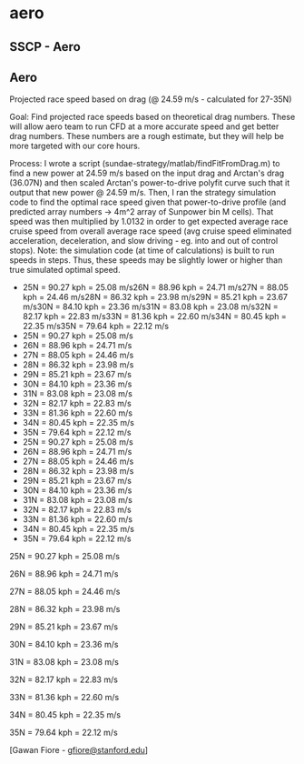 # aero

## SSCP - Aero

## Aero

Projected race speed based on drag (@ 24.59 m/s - calculated for 27-35N)

&#x20;   Goal: Find projected race speeds based on theoretical drag numbers. These will allow aero team to run CFD at a more accurate speed and get better drag numbers. These numbers are a rough estimate, but they will help be more targeted with our core hours.

&#x20;   Process: I wrote a script (sundae-strategy/matlab/findFitFromDrag.m) to find a new power at 24.59 m/s based on the input drag and Arctan's drag (36.07N) and then scaled Arctan's power-to-drive polyfit curve such that it output that new power @ 24.59 m/s. Then, I ran the strategy simulation code to find the optimal race speed given that power-to-drive profile (and predicted array numbers -> 4m^2 array of Sunpower bin M cells). That speed was then multiplied by 1.0132 in order to get expected average race cruise speed from overall average race speed (avg cruise speed eliminated acceleration, deceleration, and slow driving - eg. into and out of control stops). Note: the simulation code (at time of calculations) is built to run speeds in steps. Thus, these speeds may be slightly lower or higher than true simulated optimal speed.

* 25N = 90.27 kph = 25.08 m/s26N = 88.96 kph = 24.71 m/s27N = 88.05 kph = 24.46 m/s28N = 86.32 kph = 23.98 m/s29N = 85.21 kph = 23.67 m/s30N = 84.10 kph = 23.36 m/s31N = 83.08 kph = 23.08 m/s32N = 82.17 kph = 22.83 m/s33N = 81.36 kph = 22.60 m/s34N = 80.45 kph = 22.35 m/s35N = 79.64 kph = 22.12 m/s
* 25N = 90.27 kph = 25.08 m/s
* 26N = 88.96 kph = 24.71 m/s
* 27N = 88.05 kph = 24.46 m/s
* 28N = 86.32 kph = 23.98 m/s
* 29N = 85.21 kph = 23.67 m/s
* 30N = 84.10 kph = 23.36 m/s
* 31N = 83.08 kph = 23.08 m/s
* 32N = 82.17 kph = 22.83 m/s
* 33N = 81.36 kph = 22.60 m/s
* 34N = 80.45 kph = 22.35 m/s
* 35N = 79.64 kph = 22.12 m/s
* 25N = 90.27 kph = 25.08 m/s
* 26N = 88.96 kph = 24.71 m/s
* 27N = 88.05 kph = 24.46 m/s
* 28N = 86.32 kph = 23.98 m/s
* 29N = 85.21 kph = 23.67 m/s
* 30N = 84.10 kph = 23.36 m/s
* 31N = 83.08 kph = 23.08 m/s
* 32N = 82.17 kph = 22.83 m/s
* 33N = 81.36 kph = 22.60 m/s
* 34N = 80.45 kph = 22.35 m/s
* 35N = 79.64 kph = 22.12 m/s

25N = 90.27 kph = 25.08 m/s

26N = 88.96 kph = 24.71 m/s

27N = 88.05 kph = 24.46 m/s

28N = 86.32 kph = 23.98 m/s

29N = 85.21 kph = 23.67 m/s

30N = 84.10 kph = 23.36 m/s

31N = 83.08 kph = 23.08 m/s

32N = 82.17 kph = 22.83 m/s

33N = 81.36 kph = 22.60 m/s

34N = 80.45 kph = 22.35 m/s

35N = 79.64 kph = 22.12 m/s

\[Gawan Fiore - gfiore@stanford.edu]
